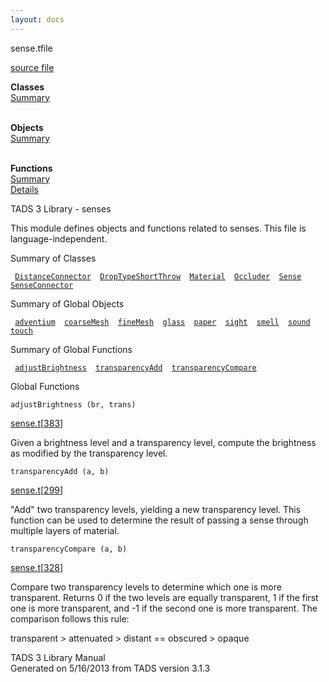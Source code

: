```yaml
---
layout: docs
---
```

<span class="title">sense.t</span><span class="type">file</span>

[source file](../source/sense.t.html)

**Classes**  
[Summary](#_ClassSummary_)  
 

**Objects**  
[Summary](#_ObjectSummary_)  
 

**Functions**  
[Summary](#_FunctionSummary_)  
[Details](#_Functions_)

<div class="fdesc">

TADS 3 Library - senses

This module defines objects and functions related to senses. This file
is language-independent.

</div>

<span id="_ClassSummary_"></span>

<div class="mjhd">

<span class="hdln">Summary of Classes</span>  

</div>

` `[`DistanceConnector`](../object/DistanceConnector.html)`  `[`DropTypeShortThrow`](../object/DropTypeShortThrow.html)`  `[`Material`](../object/Material.html)`  `[`Occluder`](../object/Occluder.html)`  `[`Sense`](../object/Sense.html)`  `[`SenseConnector`](../object/SenseConnector.html)`  `
<span id="_ObjectSummary_"></span>

<div class="mjhd">

<span class="hdln">Summary of Global Objects</span>  

</div>

` `[`adventium`](../object/adventium.html)`  `[`coarseMesh`](../object/coarseMesh.html)`  `[`fineMesh`](../object/fineMesh.html)`  `[`glass`](../object/glass.html)`  `[`paper`](../object/paper.html)`  `[`sight`](../object/sight.html)`  `[`smell`](../object/smell.html)`  `[`sound`](../object/sound.html)`  `[`touch`](../object/touch.html)`  `
<span id="FunctionSummary_"></span>

<div class="mjhd">

<span class="hdln">Summary of Global Functions</span>  

</div>

` `[`adjustBrightness`](#adjustBrightness)`  `[`transparencyAdd`](#transparencyAdd)`  `[`transparencyCompare`](#transparencyCompare)`  `

<span id="_Functions_"></span>

<div class="mjhd">

<span class="hdln">Global Functions</span>  

</div>

<span id="adjustBrightness"></span>

`adjustBrightness (br, trans)`

[sense.t](../file/sense.t.html)\[[383](../source/sense.t.html#383)\]

<div class="desc">

Given a brightness level and a transparency level, compute the
brightness as modified by the transparency level.

</div>

<span id="transparencyAdd"></span>

`transparencyAdd (a, b)`

[sense.t](../file/sense.t.html)\[[299](../source/sense.t.html#299)\]

<div class="desc">

"Add" two transparency levels, yielding a new transparency level. This
function can be used to determine the result of passing a sense through
multiple layers of material.

</div>

<span id="transparencyCompare"></span>

`transparencyCompare (a, b)`

[sense.t](../file/sense.t.html)\[[328](../source/sense.t.html#328)\]

<div class="desc">

Compare two transparency levels to determine which one is more
transparent. Returns 0 if the two levels are equally transparent, 1 if
the first one is more transparent, and -1 if the second one is more
transparent. The comparison follows this rule:

transparent \> attenuated \> distant == obscured \> opaque

</div>

<div class="ftr">

TADS 3 Library Manual  
Generated on 5/16/2013 from TADS version 3.1.3

</div>
